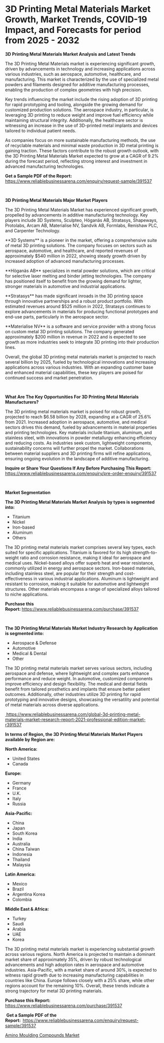 <p><h1>3D Printing Metal Materials Market Growth, Market Trends, COVID-19 Impact, and Forecasts for period from 2025 - 2032</h1></p><p><strong>3D Printing Metal Materials Market Analysis and Latest Trends</strong></p>
<p><p>The 3D Printing Metal Materials market is experiencing significant growth, driven by advancements in technology and increasing applications across various industries, such as aerospace, automotive, healthcare, and manufacturing. This market is characterized by the use of specialized metal powders and filaments designed for additive manufacturing processes, enabling the production of complex geometries with high precision.</p><p>Key trends influencing the market include the rising adoption of 3D printing for rapid prototyping and tooling, alongside the growing demand for customized production solutions. The aerospace industry, in particular, is leveraging 3D printing to reduce weight and improve fuel efficiency while maintaining structural integrity. Additionally, the healthcare sector is witnessing an increase in the use of 3D-printed metal implants and devices tailored to individual patient needs.</p><p>As companies focus on more sustainable manufacturing methods, the use of recyclable materials and minimal waste production in 3D metal printing is gaining traction. These factors contribute to the robust growth outlook, with the 3D Printing Metal Materials Market expected to grow at a CAGR of 9.2% during the forecast period, reflecting strong interest and investment in advanced manufacturing technologies.</p></p>
<p><strong>Get a Sample PDF of the Report:&nbsp;</strong> <a href="https://www.reliablebusinessarena.com/enquiry/request-sample/391537?utm_campaign=3294&utm_medium=2&utm_source=Github&utm_content=ia&utm_term=29032025&utm_id=3d-printing-metal-materials">https://www.reliablebusinessarena.com/enquiry/request-sample/391537</a></p>
<p>&nbsp;</p>
<p><strong>3D Printing Metal Materials Major Market Players</strong></p>
<p><p>The 3D Printing Metal Materials Market has experienced significant growth, propelled by advancements in additive manufacturing technology. Key players include 3D Systems, Sculpteo, Höganäs AB, Stratasys, Shapeways, Protolabs, Arcam AB, Materialise NV, Sandvik AB, Formlabs, Renishaw PLC, and Carpenter Technology. </p><p>**3D Systems** is a pioneer in the market, offering a comprehensive suite of metal 3D printing solutions. The company focuses on sectors such as aerospace, automotive, and healthcare, and reported revenues of approximately $540 million in 2022, showing steady growth driven by increased adoption of advanced manufacturing processes.</p><p>**Höganäs AB** specializes in metal powder solutions, which are critical for selective laser melting and binder jetting technologies. The company has positioned itself to benefit from the growing demand for lighter, stronger materials in automotive and industrial applications.</p><p>**Stratasys** has made significant inroads in the 3D printing space through innovative partnerships and a robust product portfolio. With estimated revenues around $525 million in 2022, Stratasys continues to explore advancements in materials for producing functional prototypes and end-use parts, particularly in the aerospace sector.</p><p>**Materialise NV** is a software and service provider with a strong focus on custom metal 3D printing solutions. The company generated approximately $200 million in revenue in 2022 and is expected to see growth as more industries seek to integrate 3D printing into their production lines.</p><p>Overall, the global 3D printing metal materials market is projected to reach several billion by 2025, fueled by technological innovations and increasing applications across various industries. With an expanding customer base and enhanced material capabilities, these key players are poised for continued success and market penetration.</p></p>
<p>&nbsp;</p>
<p><strong>What Are The Key Opportunities For 3D Printing Metal Materials Manufacturers?</strong></p>
<p><p>The 3D printing metal materials market is poised for robust growth, projected to reach $6.58 billion by 2028, expanding at a CAGR of 25.6% from 2021. Increased adoption in aerospace, automotive, and medical sectors drives this demand, fueled by advancements in material properties and printing technologies. Key materials include titanium, aluminum, and stainless steel, with innovations in powder metallurgy enhancing efficiency and reducing costs. As industries seek custom, lightweight components, sustainability concerns will further propel the market. Collaborations between material suppliers and 3D printing firms will refine applications, ensuring ongoing evolution in the landscape of additive manufacturing.</p></p>
<p><strong>Inquire or Share Your Questions If Any Before Purchasing This Report:</strong> <a href="https://www.reliablebusinessarena.com/enquiry/pre-order-enquiry/391537?utm_campaign=3294&utm_medium=2&utm_source=Github&utm_content=ia&utm_term=29032025&utm_id=3d-printing-metal-materials">https://www.reliablebusinessarena.com/enquiry/pre-order-enquiry/391537</a></p>
<p>&nbsp;</p>
<p><strong>Market Segmentation</strong></p>
<p><strong>The 3D Printing Metal Materials Market Analysis by types is segmented into:</strong></p>
<p><ul><li>Titanium</li><li>Nickel</li><li>Iron-based</li><li>Aluminum</li><li>Others</li></ul></p>
<p><p>The 3D printing metal materials market comprises several key types, each suited for specific applications. Titanium is favored for its high strength-to-weight ratio and corrosion resistance, making it ideal for aerospace and medical uses. Nickel-based alloys offer superb heat and wear resistance, commonly utilized in energy and aerospace sectors. Iron-based materials, including stainless steel, are popular for their strength and cost-effectiveness in various industrial applications. Aluminum is lightweight and resistant to corrosion, making it suitable for automotive and lightweight structures. Other materials encompass a range of specialized alloys tailored to niche applications.</p></p>
<p><strong>Purchase this Report:&nbsp;</strong><a href="https://www.reliablebusinessarena.com/purchase/391537?utm_campaign=3294&utm_medium=2&utm_source=Github&utm_content=ia&utm_term=29032025&utm_id=3d-printing-metal-materials">https://www.reliablebusinessarena.com/purchase/391537</a></p>
<p>&nbsp;</p>
<p><strong>The 3D Printing Metal Materials Market Industry Research by Application is segmented into:</strong></p>
<p><ul><li>Aerospace & Defense</li><li>Automotive</li><li>Medical & Dental</li><li>Other</li></ul></p>
<p><p>The 3D printing metal materials market serves various sectors, including aerospace and defense, where lightweight and complex parts enhance performance and reduce weight. In automotive, customized components improve efficiency and design flexibility. The medical and dental fields benefit from tailored prosthetics and implants that ensure better patient outcomes. Additionally, other industries utilize 3D printing for rapid prototyping and innovative designs, showcasing the versatility and potential of metal materials across diverse applications.</p></p>
<p><a href="https://www.reliablebusinessarena.com/global-3d-printing-metal-materials-market-research-report-2021-professional-edition-market-r391537?utm_campaign=3294&utm_medium=2&utm_source=Github&utm_content=ia&utm_term=29032025&utm_id=3d-printing-metal-materials">&nbsp;https://www.reliablebusinessarena.com/global-3d-printing-metal-materials-market-research-report-2021-professional-edition-market-r391537</a></p>
<p><strong>In terms of Region, the 3D Printing Metal Materials Market Players available by Region are:</strong></p>
<p>
    <p> <strong> North America: </strong>
        <ul>
            <li>United States</li>
            <li>Canada</li>
        </ul>
        </p> 
    <p> <strong> Europe: </strong>
        <ul>
            <li>Germany</li>
            <li>France</li>
            <li>U.K.</li>
            <li>Italy</li>
            <li>Russia</li>
        </ul>
        </p> 
    <p> <strong> Asia-Pacific: </strong>
        <ul>
            <li>China</li>
            <li>Japan</li>
            <li>South Korea</li>
            <li>India</li>
            <li>Australia</li>
            <li>China Taiwan</li>
            <li>Indonesia</li>
            <li>Thailand</li>
            <li>Malaysia</li>
        </ul>
        </p> 
    <p> <strong> Latin America: </strong>
        <ul>
            <li>Mexico</li>
            <li>Brazil</li>
            <li>Argentina Korea</li>
            <li>Colombia</li>
        </ul>
        </p> 
    <p> <strong> Middle East & Africa: </strong>
        <ul>
            <li>Turkey</li>
            <li>Saudi</li>
            <li>Arabia</li>
            <li>UAE</li>
            <li>Korea</li>
        </ul>
    </p>
    </p>
<p><p>The 3D printing metal materials market is experiencing substantial growth across various regions. North America is projected to maintain a dominant market share of approximately 35%, driven by robust technological advancements and high adoption rates in aerospace and automotive industries. Asia-Pacific, with a market share of around 30%, is expected to witness rapid growth due to increasing manufacturing capabilities in countries like China. Europe follows closely with a 25% share, while other regions account for the remaining 10%. Overall, these trends indicate a strong trajectory for metal 3D printing materials.</p></p>
<p><strong>Purchase this Report: </strong><a href="https://www.reliablebusinessarena.com/purchase/391537?utm_campaign=3294&utm_medium=2&utm_source=Github&utm_content=ia&utm_term=29032025&utm_id=3d-printing-metal-materials">https://www.reliablebusinessarena.com/purchase/391537</a></p>
<p>&nbsp;<strong>Get a Sample PDF of the Report:&nbsp;&nbsp;</strong><a href="https://www.reliablebusinessarena.com/enquiry/request-sample/391537?utm_campaign=3294&utm_medium=2&utm_source=Github&utm_content=ia&utm_term=29032025&utm_id=3d-printing-metal-materials">https://www.reliablebusinessarena.com/enquiry/request-sample/391537</a></p>
<p><strong></strong></p>
<p><p><a href="https://github.com/usraceby/Market-Research-Report-List-1/blob/main/amino-moulding-compounds-market.md?utm_campaign=3294&utm_medium=2&utm_source=Github&utm_content=ia&utm_term=29032025&utm_id=3d-printing-metal-materials">Amino Moulding Compounds Market</a></p></p>